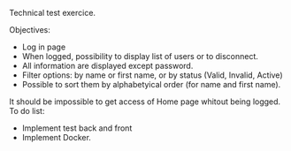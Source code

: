 Technical test exercice.

Objectives:

- Log in page
- When logged, possibility to display list of users or to disconnect.
- All information are displayed except password.
- Filter options: by name or first name, or by status (Valid, Invalid, Active)
- Possible to sort them by alphabetyical order (for name and first name).

It should be impossible to get access of Home page whitout being logged.
To do list:

- Implement test back and front
- Implement Docker.
